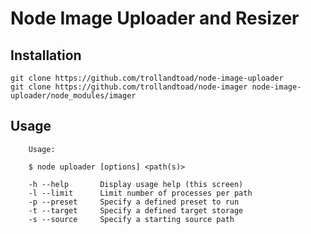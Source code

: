 Node Image Uploader and Resizer
==================================

Installation
------------
    git clone https://github.com/trollandtoad/node-image-uploader
    git clone https://github.com/trollandtoad/node-imager node-image-uploader/node_modules/imager

Usage
-----
		Usage:

		$ node uploader [options] <path(s)>

		-h --help       Display usage help (this screen)
		-l --limit      Limit number of processes per path
		-p --preset     Specify a defined preset to run
		-t --target     Specify a defined target storage
		-s --source     Specify a starting source path